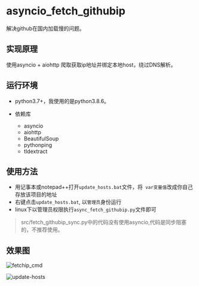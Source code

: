 # asyncio_fetch_githubip

解决github在国内加载慢的问题。

## 实现原理

使用asyncio + aiohttp 爬取获取ip地址并绑定本地host，绕过DNS解析。

## 运行环境

* python3.7+，我使用的是python3.8.6。

* 依赖库
  - asyncio
  - aiohttp
  - BeautifulSoup
  - pythonping
  - tldextract

 ## 使用方法

* 用记事本或notepad++打开`update_hosts.bat`文件，将` var变量值`改成你自己存放该项目的地址
* 右键点击`update_hosts.bat`, 以`管理员`身份运行
* linux下以管理员权限执行`async_fetch_githubip.py`文件即可

> src/fetch_githubip_sync.py中的代码没有使用asyncio,代码是同步阻塞的，不推荐使用。
>

## 效果图



![fetchip_cmd](https://cache.echoxu.cn/github-img/fetchip_cmd.png)



![update-hosts](https://cache.echoxu.cn/github-img/update-hosts.png)